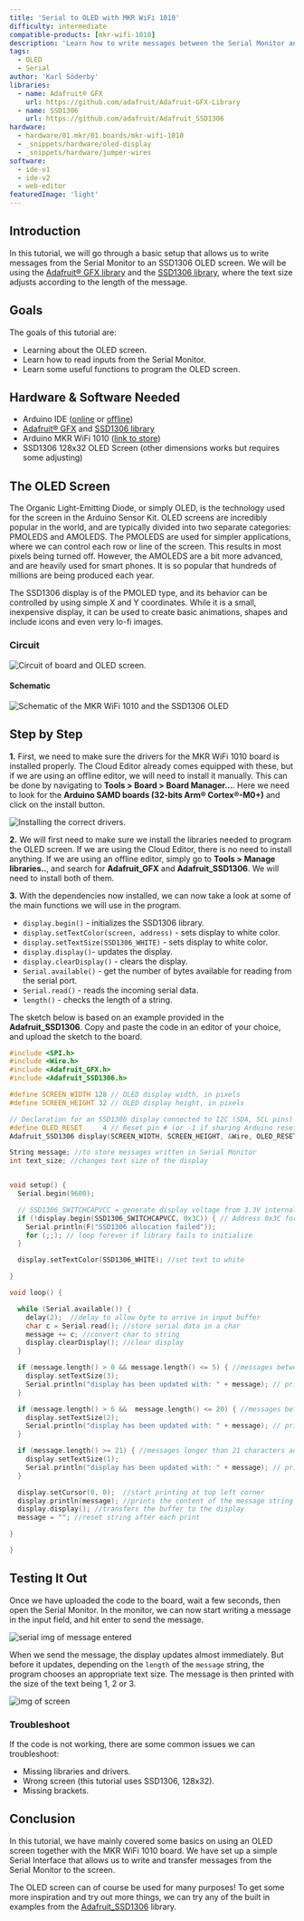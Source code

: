 ```yaml
---
title: 'Serial to OLED with MKR WiFi 1010'
difficulty: intermediate
compatible-products: [mkr-wifi-1010]
description: 'Learn how to write messages between the Serial Monitor and an OLED display.'
tags:
  - OLED
  - Serial
author: 'Karl Söderby'
libraries: 
  - name: Adafruit® GFX
    url: https://github.com/adafruit/Adafruit-GFX-Library
  - name: SSD1306
    url: https://github.com/adafruit/Adafruit_SSD1306
hardware:
  - hardware/01.mkr/01.boards/mkr-wifi-1010
  - _snippets/hardware/oled-display
  - _snippets/hardware/jumper-wires
software:
  - ide-v1
  - ide-v2
  - web-editor
featuredImage: 'light'
---
```


## Introduction

In this tutorial, we will go through a basic setup that allows us to write messages from the Serial Monitor to an SSD1306 OLED screen. We will be using the [Adafruit® GFX library](https://github.com/adafruit/Adafruit-GFX-Library) and the [SSD1306 library](https://github.com/adafruit/Adafruit_SSD1306), where the text size adjusts according to the length of the message.

## Goals

The goals of this tutorial are:

- Learning about the OLED screen.
- Learn how to read inputs from the Serial Monitor.
- Learn some useful functions to program the OLED screen.

## Hardware & Software Needed

- Arduino IDE ([online](https://create.arduino.cc/) or [offline](https://www.arduino.cc/en/main/software))
- [Adafruit® GFX](https://github.com/adafruit/Adafruit-GFX-Library) and [SSD1306 library](https://github.com/adafruit/Adafruit_SSD1306)
- Arduino MKR WiFi 1010  ([link to store](https://store.arduino.cc/mkr-wifi-1010))
- SSD1306 128x32 OLED Screen (other dimensions works but requires some adjusting)


## The OLED Screen

The Organic Light-Emitting Diode, or simply OLED, is the technology used for the screen in the Arduino Sensor Kit. OLED screens are incredibly popular in the world, and are typically divided into two separate categories: PMOLEDS and AMOLEDS. The PMOLEDS are used for simpler applications, where we can control each row or line of the screen. This results in most pixels being turned off. However, the AMOLEDS are a bit more advanced, and are heavily used for smart phones. It is so popular that hundreds of millions are being produced each year.

The SSD1306 display is of the PMOLED type, and its behavior can be controlled by using simple X and Y coordinates. While it is a small, inexpensive display, it can be used to create basic animations, shapes and include icons and even very lo-fi images.

### Circuit

![Circuit of board and OLED screen.](assets/mkr_tutorial_08_img_01.png)

#### Schematic

![Schematic of the MKR WiFi 1010 and the SSD1306 OLED](assets/mkr_tutorial_08_img_02.png)

## Step by Step

**1.** First, we need to make sure the drivers for the MKR WiFi 1010 board is installed properly. The Cloud Editor already comes equipped with these, but if we are using an offline editor, we will need to install it manually. This can be done by navigating to **Tools > Board > Board Manager...**. Here we need to look for the **Arduino SAMD boards (32-bits Arm® Cortex®-M0+)** and click on the install button.

![Installing the correct drivers.](assets/mkr_tutorial_08_img_03.png)

**2.** We will first need to make sure we install the libraries needed to program the OLED screen. If we are using the Cloud Editor, there is no need to install anything. If we are using an offline editor, simply go to **Tools > Manage libraries..**, and search for **Adafruit_GFX** and **Adafruit_SSD1306**. We will need to install both of them.

**3.** With the dependencies now installed, we can now take a look at some of the main functions we will use in the program.

- `display.begin()` - initializes the SSD1306 library.
- `display.setTextColor(screen, address)` - sets display to white color. 
- `display.setTextSize(SSD1306_WHITE)` - sets display to white color.
- `display.display()`- updates the display.
- `display.clearDisplay()` - clears the display.
- `Serial.available()` - get the number of bytes available for reading from the serial port.
- `Serial.read()` - reads the incoming serial data.
- `length()` - checks the length of a string.

The sketch below is based on an example provided in the **Adafruit_SSD1306**. Copy and paste the code in an editor of your choice, and upload the sketch to the board. 

```cpp
#include <SPI.h>
#include <Wire.h>
#include <Adafruit_GFX.h>
#include <Adafruit_SSD1306.h>

#define SCREEN_WIDTH 128 // OLED display width, in pixels
#define SCREEN_HEIGHT 32 // OLED display height, in pixels

// Declaration for an SSD1306 display connected to I2C (SDA, SCL pins)
#define OLED_RESET     4 // Reset pin # (or -1 if sharing Arduino reset pin)
Adafruit_SSD1306 display(SCREEN_WIDTH, SCREEN_HEIGHT, &Wire, OLED_RESET);

String message; //to store messages written in Serial Monitor
int text_size; //changes text size of the display


void setup() {
  Serial.begin(9600);

  // SSD1306_SWITCHCAPVCC = generate display voltage from 3.3V internally
  if (!display.begin(SSD1306_SWITCHCAPVCC, 0x3C)) { // Address 0x3C for 128x32
    Serial.println(F("SSD1306 allocation failed"));
    for (;;); // loop forever if library fails to initialize
  }

  display.setTextColor(SSD1306_WHITE); //set text to white

}

void loop() {

  while (Serial.available()) {
    delay(2);  //delay to allow byte to arrive in input buffer
    char c = Serial.read(); //store serial data in a char
    message += c; //convert char to string
    display.clearDisplay(); //clear display
  }

  if (message.length() > 0 && message.length() <= 5) { //messages between 1 and 5 characters activates text-size 3
    display.setTextSize(3);
    Serial.println("display has been updated with: " + message); // print the message in Serial monitor for feedback
  }

  if (message.length() > 6 &&  message.length() <= 20) { //messages between 6 and 20 characters activates text-size 2
    display.setTextSize(2);
    Serial.println("display has been updated with: " + message); // print the message in Serial monitor for feedback
  }

  if (message.length() >= 21) { //messages longer than 21 characters activates text-size 1
    display.setTextSize(1);
    Serial.println("display has been updated with: " + message); // print the message in Serial monitor for feedback
  }

  display.setCursor(0, 0);  //start printing at top left corner
  display.println(message); //prints the content of the message string on the display
  display.display(); //transfers the buffer to the display
  message = ""; //reset string after each print

}

}

```

## Testing It Out

Once we have uploaded the code to the board, wait a few seconds, then open the Serial Monitor. In the monitor, we can now start writing a message in the input field, and hit enter to send the message. 

![serial img of message entered](assets/mkr_tutorial_08_img_04.png)

When we send the message, the display updates almost immediately. But before it updates, depending on the `length` of the `message` string, the program chooses an appropriate text size. The message is then printed with the size of the text being 1, 2 or 3. 

![img of screen](assets/mkr_tutorial_08_img_05.png)


### Troubleshoot

If the code is not working, there are some common issues we can troubleshoot:

- Missing libraries and drivers.
- Wrong screen (this tutorial uses SSD1306, 128x32).
- Missing brackets.

## Conclusion

In this tutorial, we have mainly covered some basics on using an OLED screen together with the MKR WiFi 1010 board. We have set up a simple Serial Interface that allows us to write and transfer messages from the Serial Monitor to the screen. 

The OLED screen can of course be used for many purposes! To get some more inspiration and try out more things, we can try any of the built in examples from the [Adafruit_SSD1306](https://github.com/adafruit/Adafruit-GFX-Library) library. 
